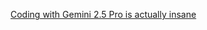 <a href="https://www.youtube.com/watch?v=RDOMKIw1aF4" target="_blank">Coding with Gemini 2.5 Pro is actually insane</a>
